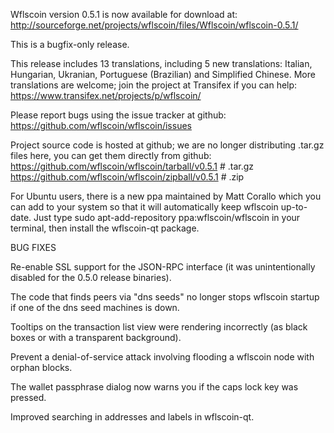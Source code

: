 Wflscoin version 0.5.1 is now available for download at:
http://sourceforge.net/projects/wflscoin/files/Wflscoin/wflscoin-0.5.1/

This is a bugfix-only release.

This release includes 13 translations, including 5 new translations:
Italian, Hungarian, Ukranian, Portuguese (Brazilian) and Simplified Chinese.
More translations are welcome; join the project at Transifex if you can help:
https://www.transifex.net/projects/p/wflscoin/

Please report bugs using the issue tracker at github:
https://github.com/wflscoin/wflscoin/issues

Project source code is hosted at github; we are no longer
distributing .tar.gz files here, you can get them
directly from github:
https://github.com/wflscoin/wflscoin/tarball/v0.5.1  # .tar.gz
https://github.com/wflscoin/wflscoin/zipball/v0.5.1  # .zip

For Ubuntu users, there is a new ppa maintained by Matt Corallo which
you can add to your system so that it will automatically keep
wflscoin up-to-date.  Just type
sudo apt-add-repository ppa:wflscoin/wflscoin
in your terminal, then install the wflscoin-qt package.


BUG FIXES

Re-enable SSL support for the JSON-RPC interface (it was unintentionally
disabled for the 0.5.0 release binaries).

The code that finds peers via "dns seeds" no longer stops wflscoin startup
if one of the dns seed machines is down.

Tooltips on the transaction list view were rendering incorrectly (as black boxes
or with a transparent background).

Prevent a denial-of-service attack involving flooding a wflscoin node with
orphan blocks.

The wallet passphrase dialog now warns you if the caps lock key was pressed.

Improved searching in addresses and labels in wflscoin-qt.

